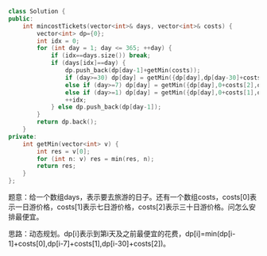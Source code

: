 ```CPP
class Solution {
public:
    int mincostTickets(vector<int>& days, vector<int>& costs) {
        vector<int> dp={0};
        int idx = 0;
        for (int day = 1; day <= 365; ++day) {
            if (idx==days.size()) break;
            if (days[idx]==day) {
                dp.push_back(dp[day-1]+getMin(costs));
                if (day>=30) dp[day] = getMin({dp[day],dp[day-30]+costs[2],dp[day-7]+costs[1],dp[day-1]+costs[0]});
                else if (day>=7) dp[day] = getMin({dp[day],0+costs[2],dp[day-7]+costs[1],dp[day-1]+costs[0]});
                else if (day>=1) dp[day] = getMin({dp[day],0+costs[1],dp[day-1]+costs[0]});
                ++idx;
            } else dp.push_back(dp[day-1]);
        }
        return dp.back();
    }
private:
    int getMin(vector<int> v) {
        int res = v[0];
        for (int n: v) res = min(res, n);
        return res;
    }
};
```

题意：给一个数组days，表示要去旅游的日子。还有一个数组costs，costs[0]表示一日游价格，costs[1]表示七日游价格，costs[2]表示三十日游价格。问怎么安排最便宜。

思路：动态规划。dp[i]表示到第i天及之前最便宜的花费，dp[i]=min(dp[i-1]+costs[0],dp[i-7]+costs[1],dp[i-30]+costs[2])。